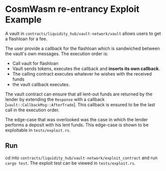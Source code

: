 # CosmWasm re-entrancy Exploit Example

A vault in `contracts/liquidity_hub/vault-network/vault` allows users to get a flashloan for a fee. 

The user provide a callback for the flashloan which is sandwiched between the vault's own messages. The execution order is: 

- Call vault for flashloan
- Vault sends tokens, executes the callback and **inserts its own callback**.
- The calling contract executes whatever he wishes with the received funds
- the vault callback executes.

The vault contract can ensure that all lent-out funds are returned by the lender by extending the `Response` with a callback [`vault::CallbackMsg::AfterTrade`]. This callback is ensured to be the last call in the execution order. 

The edge-case that was overlooked was the case in which the lender performs a deposit with his lent funds. This edge-case is shown to be exploitable in `tests/exploit.rs`. 

## Run
cd into `contracts/liquidity_hub/vault-network/exploit_contract` and run `cargo test`. The exploit test can be viewed in `tests/exploit.rs`.